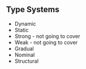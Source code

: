 ## Type Systems

<ul>
  <li class="fragment fade-in" align="left">Dynamic</li>
  <li class="fragment fade-in" align="left">Static</li>
  <li class="fragment fade-in" align="left">Strong - not going to cover</li>
  <li class="fragment fade-in" align="left">Weak - not going to cover</li>
  <li class="fragment fade-in" align="left">Gradual</li>
  <li class="fragment fade-in" align="left">Nominal</li>
  <li class="fragment fade-in" align="left">Structural</li>
</ul>
